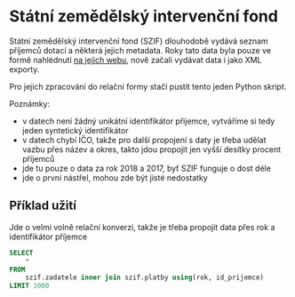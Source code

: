 # Státní zemědělský intervenční fond

Státní zemědělský intervenční fond (SZIF) dlouhodobě vydává seznam příjemců dotací a některá jejich metadata. Roky tato data byla pouze ve formě nahlédnutí [na jejich webu](https://www.szif.cz/irj/portal/szif/seznam-prijemcu-dotaci), nově začali vydávat data i jako XML exporty.

Pro jejich zpracování do relační formy stačí pustit tento jeden Python skript.

Poznámky:
- v datech není žádný unikátní identifikátor přijemce, vytváříme si tedy jeden syntetický identifikátor
- v datech chybí IČO, takže pro další propojení s daty je třeba udělat vazbu přes název a okres, takto jdou propojit jen vyšší desítky procent příjemců
- jde tu pouze o data za rok 2018 a 2017, byť SZIF funguje o dost déle
- jde o první nástřel, mohou zde být jisté nedostatky

## Příklad užití

Jde o velmi volně relační konverzi, takže je třeba propojit data přes rok a identifikátor příjemce

```sql
SELECT
	*
FROM
	szif.zadatele inner join szif.platby using(rok, id_prijemce)
LIMIT 1000
```
